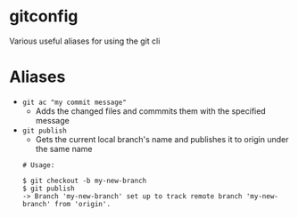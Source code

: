 # gitconfig
Various useful aliases for using the git cli

# Aliases
- `git ac "my commit message"`
  - Adds the changed files and commmits them with the specified message
- `git publish`
  - Gets the current local branch's name and publishes it to origin under the same name
  ```
  # Usage:
  
  $ git checkout -b my-new-branch
  $ git publish
  -> Branch 'my-new-branch' set up to track remote branch 'my-new-branch' from 'origin'. 
  ```
